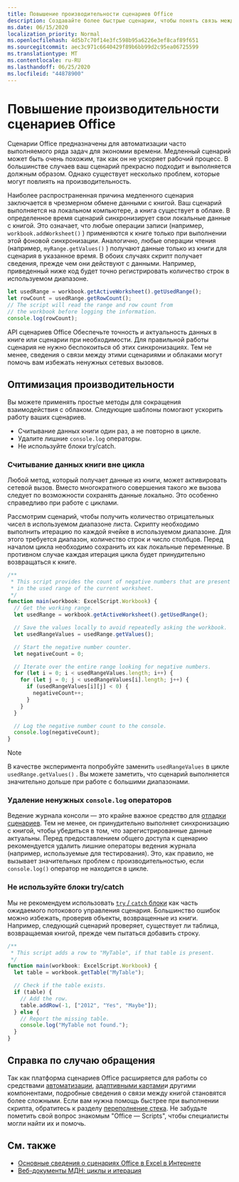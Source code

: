 ```yaml
---
title: Повышение производительности сценариев Office
description: Создавайте более быстрые сценарии, чтобы понять связь между книгой Excel и сценарием.
ms.date: 06/15/2020
localization_priority: Normal
ms.openlocfilehash: 4d5b7c70f14e3fc598b95a6226e3ef8caf89f651
ms.sourcegitcommit: aec3c971c6640429f89b6bb99d2c95ea06725599
ms.translationtype: MT
ms.contentlocale: ru-RU
ms.lasthandoff: 06/25/2020
ms.locfileid: "44878900"
---
```

# <a name="improve-the-performance-of-your-office-scripts"></a>Повышение производительности сценариев Office

Сценарии Office предназначены для автоматизации часто выполняемого ряда задач для экономии времени. Медленный сценарий может быть очень похожим, так как он не ускоряет рабочий процесс. В большинстве случаев ваш сценарий прекрасно подходит и выполняется должным образом. Однако существует несколько проблем, которые могут повлиять на производительность.

Наиболее распространенная причина медленного сценария заключается в чрезмерном обмене данными с книгой. Ваш сценарий выполняется на локальном компьютере, а книга существует в облаке. В определенное время сценарий синхронизирует свои локальные данные с книгой. Это означает, что любые операции записи (например, `workbook.addWorksheet()` ) применяются к книге только при выполнении этой фоновой синхронизации. Аналогично, любые операции чтения (например, `myRange.getValues()` ) получают данные только из книги для сценария в указанное время. В обоих случаях скрипт получает сведения, прежде чем они действуют с данными. Например, приведенный ниже код будет точно регистрировать количество строк в используемом диапазоне.

```TypeScript
let usedRange = workbook.getActiveWorksheet().getUsedRange();
let rowCount = usedRange.getRowCount();
// The script will read the range and row count from
// the workbook before logging the information.
console.log(rowCount);
```

API сценариев Office Обеспечьте точность и актуальность данных в книге или сценарии при необходимости. Для правильной работы сценария не нужно беспокоиться об этих синхронизациях. Тем не менее, сведения о связи между этими сценариями и облаками могут помочь вам избежать ненужных сетевых вызовов.

## <a name="performance-optimizations"></a>Оптимизация производительности

Вы можете применять простые методы для сокращения взаимодействия с облаком. Следующие шаблоны помогают ускорить работу ваших сценариев.

- Считывание данных книги один раз, а не повторно в цикле.
- Удалите лишние `console.log` операторы.
- Не используйте блоки try/catch.

### <a name="read-workbook-data-outside-of-a-loop"></a>Считывание данных книги вне цикла

Любой метод, который получает данные из книги, может активировать сетевой вызов. Вместо многократного совершения такого же вызова следует по возможности сохранять данные локально. Это особенно справедливо при работе с циклами.

Рассмотрим сценарий, чтобы получить количество отрицательных чисел в используемом диапазоне листа. Скрипту необходимо выполнить итерацию по каждой ячейке в используемом диапазоне. Для этого требуется диапазон, количество строк и число столбцов. Перед началом цикла необходимо сохранить их как локальные переменные. В противном случае каждая итерация цикла будет принудительно возвращаться к книге.

```TypeScript
/**
 * This script provides the count of negative numbers that are present
 * in the used range of the current worksheet.
 */
function main(workbook: ExcelScript.Workbook) {
  // Get the working range.
  let usedRange = workbook.getActiveWorksheet().getUsedRange();

  // Save the values locally to avoid repeatedly asking the workbook.
  let usedRangeValues = usedRange.getValues();

  // Start the negative number counter.
  let negativeCount = 0;

  // Iterate over the entire range looking for negative numbers.
  for (let i = 0; i < usedRangeValues.length; i++) {
    for (let j = 0; j < usedRangeValues[i].length; j++) {
      if (usedRangeValues[i][j] < 0) {
        negativeCount++;
      }
    }
  }

  // Log the negative number count to the console.
  console.log(negativeCount);
}
```

> [!NOTE]
> В качестве эксперимента попробуйте заменить `usedRangeValues` в цикле `usedRange.getValues()` . Вы можете заметить, что сценарий выполняется значительно дольше при работе с большими диапазонами.

### <a name="remove-unnecessary-consolelog-statements"></a>Удаление ненужных `console.log` операторов

Ведение журнала консоли — это крайне важное средство для [отладки сценариев](../testing/troubleshooting.md). Тем не менее, он принудительно выполняет синхронизацию с книгой, чтобы убедиться в том, что зарегистрированные данные актуальны. Перед предоставлением общего доступа к сценарию рекомендуется удалить лишние операторы ведения журнала (например, используемые для тестирования). Это, как правило, не вызывает значительных проблем с производительностью, если `console.log()` оператор не находится в цикле.

### <a name="avoid-using-trycatch-blocks"></a>Не используйте блоки try/catch

Мы не рекомендуем использовать [ `try` / `catch` блоки](https://developer.mozilla.org/docs/Web/JavaScript/Reference/Statements/try...catch) как часть ожидаемого потокового управления сценария. Большинство ошибок можно избежать, проверив объекты, возвращенные из книги. Например, следующий сценарий проверяет, существует ли таблица, возвращаемая книгой, прежде чем пытаться добавить строку.

```TypeScript
/**
 * This script adds a row to "MyTable", if that table is present.
 */
function main(workbook: ExcelScript.Workbook) {
  let table = workbook.getTable("MyTable");

  // Check if the table exists.
  if (table) {
    // Add the row.
    table.addRow(-1, ["2012", "Yes", "Maybe"]);
  } else {
    // Report the missing table.
    console.log("MyTable not found.");
  }
}
```

## <a name="case-by-case-help"></a>Справка по случаю обращения

Так как платформа сценариев Office расширяется для работы со средствами [автоматизации](https://flow.microsoft.com/), [адаптивными картами](https://docs.microsoft.com/adaptive-cards)и другими компонентами, подробные сведения о связи между книгой становятся более сложными. Если вам нужна помощь быстрее при выполнении скрипта, обратитесь к разделу [переполнение стека](https://stackoverflow.com/questions/tagged/office-scripts). Не забудьте пометить свой вопрос знакомым "Office — Scripts", чтобы специалисты могли найти их и помочь.

## <a name="see-also"></a>См. также

- [Основные сведения о сценариях Office в Excel в Интернете](scripting-fundamentals.md)
- [Веб-документы МДН: циклы и итерация](https://developer.mozilla.org/docs/Web/JavaScript/Guide/Loops_and_iteration)
